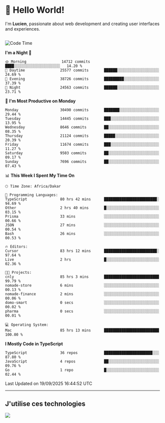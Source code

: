 # 👋 Hello World!

I'm **Lucien**, passionate about web development and creating user interfaces and experiences.

##

<!--START_SECTION:waka-->
![Code Time](http://img.shields.io/badge/Code%20Time-3%2C803%20hrs%2015%20mins-blue)

**I'm a Night 🦉** 

```text
🌞 Morning                14712 commits       ████░░░░░░░░░░░░░░░░░░░░░   14.20 % 
🌆 Daytime                25577 commits       ██████░░░░░░░░░░░░░░░░░░░   24.69 % 
🌃 Evening                38726 commits       █████████░░░░░░░░░░░░░░░░   37.39 % 
🌙 Night                  24563 commits       ██████░░░░░░░░░░░░░░░░░░░   23.71 % 
```
📅 **I'm Most Productive on Monday** 

```text
Monday                   30490 commits       ███████░░░░░░░░░░░░░░░░░░   29.44 % 
Tuesday                  14445 commits       ███░░░░░░░░░░░░░░░░░░░░░░   13.95 % 
Wednesday                8646 commits        ██░░░░░░░░░░░░░░░░░░░░░░░   08.35 % 
Thursday                 21124 commits       █████░░░░░░░░░░░░░░░░░░░░   20.39 % 
Friday                   11674 commits       ███░░░░░░░░░░░░░░░░░░░░░░   11.27 % 
Saturday                 9503 commits        ██░░░░░░░░░░░░░░░░░░░░░░░   09.17 % 
Sunday                   7696 commits        ██░░░░░░░░░░░░░░░░░░░░░░░   07.43 % 
```


📊 **This Week I Spent My Time On** 

```text
🕑︎ Time Zone: Africa/Dakar

💬 Programming Languages: 
TypeScript               80 hrs 42 mins      ████████████████████████░   94.69 % 
Other                    2 hrs 40 mins       █░░░░░░░░░░░░░░░░░░░░░░░░   03.15 % 
Prisma                   33 mins             ░░░░░░░░░░░░░░░░░░░░░░░░░   00.66 % 
JSON                     27 mins             ░░░░░░░░░░░░░░░░░░░░░░░░░   00.54 % 
Bash                     26 mins             ░░░░░░░░░░░░░░░░░░░░░░░░░   00.53 % 

🔥 Editors: 
Cursor                   83 hrs 12 mins      ████████████████████████░   97.64 % 
Live                     2 hrs               █░░░░░░░░░░░░░░░░░░░░░░░░   02.36 % 

🐱‍💻 Projects: 
cnly                     85 hrs 3 mins       █████████████████████████   99.79 % 
nomade-store             6 mins              ░░░░░░░░░░░░░░░░░░░░░░░░░   00.13 % 
nomade-finance           2 mins              ░░░░░░░░░░░░░░░░░░░░░░░░░   00.06 % 
domo-smart               0 secs              ░░░░░░░░░░░░░░░░░░░░░░░░░   00.02 % 
pharma                   0 secs              ░░░░░░░░░░░░░░░░░░░░░░░░░   00.01 % 

💻 Operating System: 
Mac                      85 hrs 13 mins      █████████████████████████   100.00 % 
```

**I Mostly Code in TypeScript** 

```text
TypeScript               36 repos            ██████████████████████░░░   87.80 % 
JavaScript               4 repos             ██░░░░░░░░░░░░░░░░░░░░░░░   09.76 % 
Go                       1 repo              █░░░░░░░░░░░░░░░░░░░░░░░░   02.44 % 
```




 Last Updated on 19/09/2025 16:44:52 UTC
<!--END_SECTION:waka-->
---

## J'utilise ces technologies

<p align="left">
  <a href="https://skillicons.dev">
    <img src="https://skillicons.dev/icons?i=ts,js,go,ruby,css,scss,tailwind,react,vite,nextjs,docker,figma,ableton" />
  </a>
</p>

